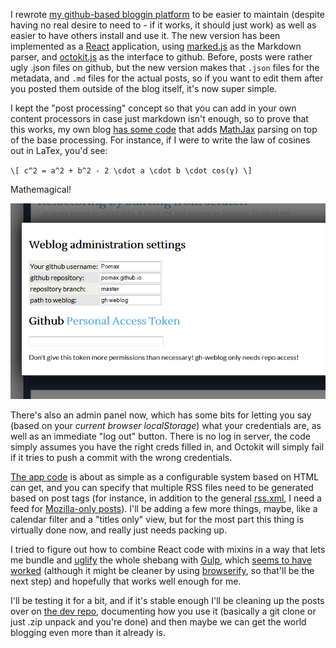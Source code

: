 I rewrote [my github-based bloggin platform](http://pomax.github.io/gh-blog) to be easier to maintain (despite having no real desire to need to - if it works, it should just work) as well as easier to have others install and use it. The new version has been implemented as a [React](http://facebook.github.io/react) application, using [marked.js](https://www.npmjs.com/package/marked) as the Markdown parser, and [octokit.js](https://www.npmjs.com/package/octokit) as the interface to github. Before, posts were rather ugly .json files on github, but the new version makes that `.json` files for the metadata, and `.md` files for the actual posts, so if you want to edit them after you posted them outside of the blog itself, it's now super simple.

I kept the "post processing" concept so that you can add in your own content processors in case just markdown isn't enough, so to prove that this works, my own blog [has some code](https://github.com/Pomax/Pomax.github.io/blob/master/index.html#L32) that adds [MathJax](http://www.mathjax.org) parsing on top of the base processing. For instance, if I were to write the law of cosines out in LaTex, you'd see:

`\[ c^2 = a^2 + b^2 - 2 \cdot a \cdot b \cdot cos(γ) \]`

Mathemagical!

<img src="/gh-weblog/images/gh-blog-admin-panel.png" class="border">

There's also an admin panel now, which has some bits for letting you say (based on your *current browser localStorage*) what your credentials are, as well as an immediate "log out" button. There is no log in server, the code simply assumes you have the right creds filled in, and Octokit will simply fail if it tries to push a commit with the wrong credentials.

[The app code](https://github.com/Pomax/Pomax.github.io/blob/master/index.html#L54) is about as simple as a configurable system based on HTML can get, and you can specify that multiple RSS files need to be generated based on post tags (for instance, in addition to the general [rss.xml](gh-weblog/rss.xml), I need a feed for [Mozilla-only posts](http://pomax.github.io/gh-weblog/mozilla-rss.xml)). I'll be adding a few more things, maybe, like a calendar filter and a "titles only" view, but for the most part this thing is virtually done now, and really just needs packing up.

I tried to figure out how to combine React code with mixins in a way that lets me bundle and [uglify](http://lisperator.net/uglifyjs) the whole shebang with [Gulp](http://gulpjs.com), which [seems to have worked](https://github.com/Pomax/gh-blog/blob/gh-pages/gh-weblog/Gulpfile.js) (although it might be cleaner by using [browserify](http://browserify.org), so that'll be the next step) and hopefully that works well enough for me.

I'll be testing it for a bit, and if it's stable enough I'll be cleaning up the posts over on [the dev repo](https://github.com/Pomax/gh-blog), documenting how you use it (basically a git clone or just .zip unpack and you're done) and then maybe we can get the world blogging even more than it already is.